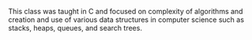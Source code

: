 This class was taught in C and focused on complexity of algorithms and creation and use of various data structures in computer science 
such as stacks, heaps, queues, and search trees.
